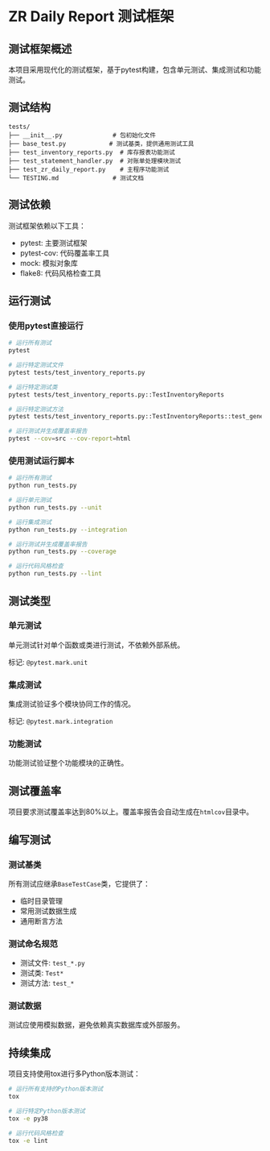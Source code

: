 # ZR Daily Report 测试框架

## 测试框架概述

本项目采用现代化的测试框架，基于pytest构建，包含单元测试、集成测试和功能测试。

## 测试结构

```
tests/
├── __init__.py              # 包初始化文件
├── base_test.py            # 测试基类，提供通用测试工具
├── test_inventory_reports.py  # 库存报表功能测试
├── test_statement_handler.py  # 对账单处理模块测试
├── test_zr_daily_report.py    # 主程序功能测试
└── TESTING.md               # 测试文档
```

## 测试依赖

测试框架依赖以下工具：

- pytest: 主要测试框架
- pytest-cov: 代码覆盖率工具
- mock: 模拟对象库
- flake8: 代码风格检查工具

## 运行测试

### 使用pytest直接运行

```bash
# 运行所有测试
pytest

# 运行特定测试文件
pytest tests/test_inventory_reports.py

# 运行特定测试类
pytest tests/test_inventory_reports.py::TestInventoryReports

# 运行特定测试方法
pytest tests/test_inventory_reports.py::TestInventoryReports::test_generate_excel_with_chart_success

# 运行测试并生成覆盖率报告
pytest --cov=src --cov-report=html
```

### 使用测试运行脚本

```bash
# 运行所有测试
python run_tests.py

# 运行单元测试
python run_tests.py --unit

# 运行集成测试
python run_tests.py --integration

# 运行测试并生成覆盖率报告
python run_tests.py --coverage

# 运行代码风格检查
python run_tests.py --lint
```

## 测试类型

### 单元测试

单元测试针对单个函数或类进行测试，不依赖外部系统。

标记: `@pytest.mark.unit`

### 集成测试

集成测试验证多个模块协同工作的情况。

标记: `@pytest.mark.integration`

### 功能测试

功能测试验证整个功能模块的正确性。

## 测试覆盖率

项目要求测试覆盖率达到80%以上。覆盖率报告会自动生成在`htmlcov`目录中。

## 编写测试

### 测试基类

所有测试应继承`BaseTestCase`类，它提供了：

- 临时目录管理
- 常用测试数据生成
- 通用断言方法

### 测试命名规范

- 测试文件: `test_*.py`
- 测试类: `Test*`
- 测试方法: `test_*`

### 测试数据

测试应使用模拟数据，避免依赖真实数据库或外部服务。

## 持续集成

项目支持使用tox进行多Python版本测试：

```bash
# 运行所有支持的Python版本测试
tox

# 运行特定Python版本测试
tox -e py38

# 运行代码风格检查
tox -e lint
```